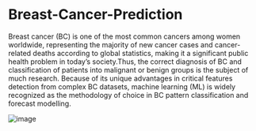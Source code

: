 # Breast-Cancer-Prediction
Breast cancer (BC) is one of the most common cancers among women worldwide, representing the majority of new cancer cases and cancer-related deaths according to global statistics, making it a significant public health problem in today’s society.Thus, the correct diagnosis of BC and classification of patients into malignant or benign groups is the subject of much research. Because of its unique advantages in critical features detection from complex BC datasets, machine learning (ML) is widely recognized as the methodology of choice in BC pattern classification and forecast modelling.






![image](https://user-images.githubusercontent.com/77103140/156944424-9f53f238-f67f-4259-bfb8-ca1a5de4ebc3.png)
